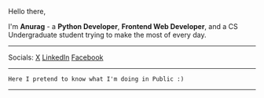 Hello there,

I'm **Anurag** - a **Python Developer**, **Frontend Web Developer**, and a CS Undergraduate student trying to make the most of every day.

---

Socials: [X](https://www.x.com/anuragd275) [LinkedIn](https://www.linkedin.com/in/anuragd27500) [Facebook](https://www.facebook.com/Anurag.275)

---

`Here I pretend to know what I'm doing in Public :)`

---
